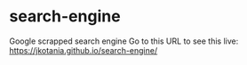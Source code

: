 # search-engine
Google scrapped search engine
Go to this URL to see this live: https://jkotania.github.io/search-engine/
